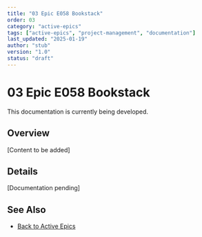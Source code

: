 ```yaml
---
title: "03 Epic E058 Bookstack"
order: 03
category: "active-epics"
tags: ["active-epics", "project-management", "documentation"]
last_updated: "2025-01-19"
author: "stub"
version: "1.0"
status: "draft"
---
```


# 03 Epic E058 Bookstack

This documentation is currently being developed.

## Overview

[Content to be added]

## Details

[Documentation pending]

## See Also

- [Back to Active Epics](./README.md)
